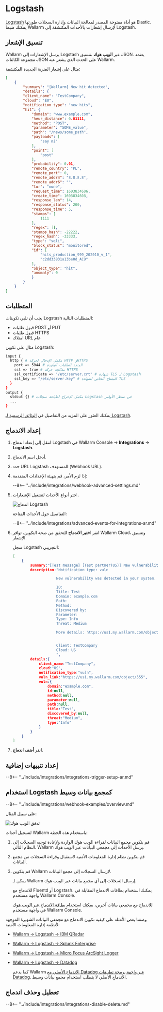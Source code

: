 # Logstash

[Logstash](https://www.elastic.co/logstash) هو أداة مفتوحة المصدر لمعالجة البيانات وإدارة السجلات طورتها Elastic. يمكنك ضبط Wallarm لإرسال إشعارات بالأحداث المكتشفة إلى Logstash.

## تنسيق الإشعار

Wallarm يرسل الإشعارات إلى Logstash عبر **الويب هوك** بتنسيق JSON. يعتمد مجموعة الكائنات JSON على الحدث الذي يشعر عنه Wallarm.

مثال على إشعار الضربة الجديدة المكتشفة:

```json
[
    {
        "summary": "[Wallarm] New hit detected",
        "details": {
        "client_name": "TestCompany",
        "cloud": "EU",
        "notification_type": "new_hits",
        "hit": {
            "domain": "www.example.com",
            "heur_distance": 0.01111,
            "method": "POST",
            "parameter": "SOME_value",
            "path": "/news/some_path",
            "payloads": [
                "say ni"
            ],
            "point": [
                "post"
            ],
            "probability": 0.01,
            "remote_country": "PL",
            "remote_port": 0,
            "remote_addr4": "8.8.8.8",
            "remote_addr6": "",
            "tor": "none",
            "request_time": 1603834606,
            "create_time": 1603834608,
            "response_len": 14,
            "response_status": 200,
            "response_time": 5,
            "stamps": [
                1111
            ],
            "regex": [],
            "stamps_hash": -22222,
            "regex_hash": -33333,
            "type": "sqli",
            "block_status": "monitored",
            "id": [
                "hits_production_999_202010_v_1",
                "c2dd33831a13be0d_AC9"
            ],
            "object_type": "hit",
            "anomaly": 0
            }
        }
    }
]
```

## المتطلبات

يجب أن تلبي تكوينات Logstash المتطلبات التالية:

* قبول طلبات POST أو PUT
* قبول طلبات HTTPS
* امتلاك URL عام

مثال على تكوين Logstash:

```bash linenums="1"
input {
  http { # مكمل الإدخال لحركة HTTP وHTTPS
    port => 5044 # المنفذ للطلبات الواردة
    ssl => true # معالجة حركة HTTPS
    ssl_certificate => "/etc/server.crt" # شهادة TLS لـ Logstash
    ssl_key => "/etc/server.key" # المفتاح الخاص لشهادة TLS
  }
}
output {
  stdout {} # مكمل الإخراج لطباعة سجلات Logstash في سطر الأوامر
  ...
}
```

يمكنك العثور على المزيد من التفاصيل في [الوثائق الرسمية لـ Logstash](https://www.elastic.co/guide/en/logstash/current/configuration-file-structure.html).

## إعداد الاندماج

1. انتقل إلى إعداد اندماج Logstash في Wallarm Console → **Integrations** → **Logstash**.
1. أدخل اسم الاندماج.
1. حدد URL Logstash المستهدف (Webhook URL).
1. إذا لزم الأمر، قم بتهيئة الإعدادات المتقدمة:

    --8<-- "../include/integrations/webhook-advanced-settings.md"
1. اختر أنواع الأحداث لتشغيل الإشعارات.

    ![اندماج Logstash](../../../images/user-guides/settings/integrations/add-logstash-integration.png)

    التفاصيل حول الأحداث المتاحة:

    --8<-- "../include/integrations/advanced-events-for-integrations-ar.md"

1. انقر **اختبر الاندماج** للتحقق من صحة التكوين، توافر Wallarm Cloud، وتنسيق الإشعار.

    سجل Logstash التجريبي:

    ```json
    [
        {
            summary:"[Test message] [Test partner(US)] New vulnerability detected",
            description:"Notification type: vuln

                        New vulnerability was detected in your system.

                        ID: 
                        Title: Test
                        Domain: example.com
                        Path: 
                        Method: 
                        Discovered by: 
                        Parameter: 
                        Type: Info
                        Threat: Medium

                        More details: https://us1.my.wallarm.com/object/555


                        Client: TestCompany
                        Cloud: US
                        ",
            details:{
                client_name:"TestCompany",
                cloud:"US",
                notification_type:"vuln",
                vuln_link:"https://us1.my.wallarm.com/object/555",
                vuln:{
                    domain:"example.com",
                    id:null,
                    method:null,
                    parameter:null,
                    path:null,
                    title:"Test",
                    discovered_by:null,
                    threat:"Medium",
                    type:"Info"
                }
            }
        }
    ]
    ```

1. انقر **أضف اندماج**.

## إعداد تنبيهات إضافية

--8<-- "../include/integrations/integrations-trigger-setup-ar.md"

## استخدام Logstash كمجمع بيانات وسيط

--8<-- "../include/integrations/webhook-examples/overview.md"

على سبيل المثال:

![تدفق الويب هوك](../../../images/user-guides/settings/integrations/webhook-examples/logstash/qradar-scheme.png)

لتسجيل أحداث Wallarm باستخدام هذه الخطة:

1. قم بتكوين مجمع البيانات لقراءة الويب هوك الواردة ولإعادة توجيه السجلات إلى النظام التالي. Wallarm يرسل الأحداث إلى مجمعي البيانات عبر الويب هوك.
1. قم بتكوين نظام إدارة المعلومات الأمنية لاستقبال وقراءة السجلات من مجمع البيانات.
1. قم بتكوين Wallarm لإرسال السجلات إلى مجمع البيانات.

    يمكن لـ Wallarm إرسال السجلات إلى أي مجمع بيانات عبر الويب هوك.

    للاندماج مع Fluentd أو Logstash، يمكنك استخدام بطاقات الاندماج المقابلة في واجهة مستخدم Wallarm Console.

    للاندماج مع مجمعي بيانات آخرين، يمكنك استخدام [بطاقة الاندماج عبر الويب هوك](webhook.md) في واجهة مستخدم Wallarm Console.

وصفنا بعض الأمثلة على كيفية تكوين الاندماج مع مجمعي البيانات الشهيرة الموجهة لأنظمة إدارة المعلومات الأمنية:

* [Wallarm → Logstash → IBM QRadar](webhook-examples/logstash-qradar.md)
* [Wallarm → Logstash → Splunk Enterprise](webhook-examples/logstash-splunk.md)
* [Wallarm → Logstash → Micro Focus ArcSight Logger](webhook-examples/logstash-arcsight-logger.md)
* [Wallarm → Logstash → Datadog](webhook-examples/fluentd-logstash-datadog.md)

    كما يدعم Wallarm [الاندماج الأصلي مع Datadog عبر واجهة برمجة تطبيقات Datadog](datadog.md). الاندماج الأصلي لا يتطلب استخدام مجمع بيانات وسيط.

## تعطيل وحذف اندماج

--8<-- "../include/integrations/integrations-disable-delete.md"